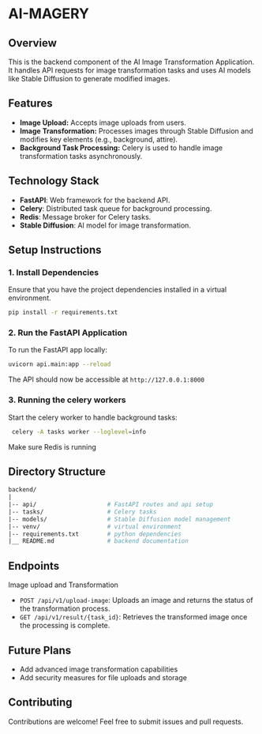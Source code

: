 # AI-MAGERY

## Overview

This is the backend component of the AI Image Transformation Application. It handles API requests for image transformation tasks and uses AI models like Stable Diffusion to generate modified images.

## Features

- **Image Upload:** Accepts image uploads from users.
- **Image Transformation:** Processes images through Stable Diffusion and modifies key elements (e.g., background, attire).
- **Background Task Processing:** Celery is used to handle image transformation tasks asynchronously.

## Technology Stack

- **FastAPI**: Web framework for the backend API.
- **Celery**: Distributed task queue for background processing.
- **Redis**: Message broker for Celery tasks.
- **Stable Diffusion**: AI model for image transformation.

## Setup Instructions

### 1. Install Dependencies

Ensure that you have the project dependencies installed in a virtual environment.

```bash
pip install -r requirements.txt
```

### 2. Run the FastAPI Application

To run the FastAPI app locally:

```bash
uvicorn api.main:app --reload
```

The API should now be accessible at `http://127.0.0.1:8000`

### 3. Running the celery workers

Start the celery worker to handle background tasks:

```bash
 celery -A tasks worker --loglevel=info
```

Make sure Redis is running

## Directory Structure

```graphql
backend/
|
|-- api/                    # FastAPI routes and api setup
|-- tasks/                  # Celery tasks
|-- models/                 # Stable Diffusion model management
|-- venv/                   # virtual environment
|-- requirements.txt        # python dependencies
|__ README.md               # backend documentation
```

## Endpoints

Image upload and Transformation

- `POST /api/v1/upload-image`: Uploads an image and returns the status of the transformation process.
- `GET /api/v1/result/{task_id}`: Retrieves the transformed image once the processing is complete.

## Future Plans

- Add advanced image transformation capabilities
- Add security measures for file uploads and storage

## Contributing

Contributions are welcome! Feel free to submit issues and pull requests.
